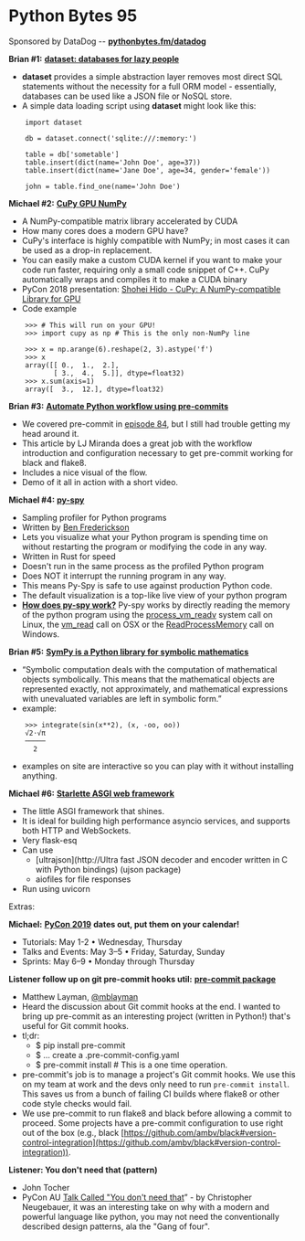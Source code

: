 # Python Bytes 95
Sponsored by DataDog -- [**pythonbytes.fm/datadog**](https://pythonbytes.fm/datadog)

**Brian #1:** [**dataset: databases for lazy people**](https://dataset.readthedocs.io/en/latest/)

- **dataset** provides a simple abstraction layer removes most direct SQL statements without the necessity for a full ORM model - essentially, databases can be used like a JSON file or NoSQL store.
- A simple data loading script using **dataset** might look like this:

```
    import dataset
    
    db = dataset.connect('sqlite:///:memory:')
    
    table = db['sometable']
    table.insert(dict(name='John Doe', age=37))
    table.insert(dict(name='Jane Doe', age=34, gender='female'))
    
    john = table.find_one(name='John Doe')
```

**Michael #2:** [**CuPy GPU NumPy**](https://cupy.chainer.org/)

- A NumPy-compatible matrix library accelerated by CUDA
- How many cores does a modern GPU have?
- CuPy's interface is highly compatible with NumPy; in most cases it can be used as a drop-in replacement.
- You can easily make a custom CUDA kernel if you want to make your code run faster, requiring only a small code snippet of C++. CuPy automatically wraps and compiles it to make a CUDA binary
- PyCon 2018 presentation: [Shohei Hido - CuPy: A NumPy-compatible Library for GPU](https://www.youtube.com/watch?v=MAz1xolSB68)
- Code  example

```
    >>> # This will run on your GPU!
    >>> import cupy as np # This is the only non-NumPy line
    
    >>> x = np.arange(6).reshape(2, 3).astype('f')
    >>> x
    array([[ 0.,  1.,  2.],
           [ 3.,  4.,  5.]], dtype=float32)
    >>> x.sum(axis=1)
    array([  3.,  12.], dtype=float32)           
```


**Brian #3:** [**Automate Python workflow using pre-commits**](https://ljvmiranda921.github.io/notebook/2018/06/21/precommits-using-black-and-flake8/)

- We covered pre-commit in [episode 84](https://pythonbytes.fm/84), but I still had trouble getting my head around it.
- This article by LJ Miranda does a great job with the workflow introduction and configuration necessary to get pre-commit working for black and flake8.
- Includes a nice visual of the flow.
- Demo of it all in action with a short video.

**Michael #4:** [**py-spy**](https://github.com/benfred/py-spy)

- Sampling profiler for Python programs 
- Written by [Ben Frederickson](https://twitter.com/benfrederickson)
- Lets you visualize what your Python program is spending time on without restarting the program or modifying the code in any way.
- Written in Rust for speed
- Doesn't run in the same process as the profiled Python program
- Does NOT it interrupt the running program in any way.
- This means Py-Spy is safe to use against production Python code.
- The default visualization is a top-like live view of your python program
- [**How does py-spy work?**](https://github.com/benfred/py-spy#how-does-py-spy-work) Py-spy works by directly reading the memory of the python program using the [process_vm_readv](http://man7.org/linux/man-pages/man2/process_vm_readv.2.html) system call on Linux, the [vm_read](https://developer.apple.com/documentation/kernel/1585350-vm_read?language=objc) call on OSX or the [ReadProcessMemory](https://msdn.microsoft.com/en-us/library/windows/desktop/ms680553(v=vs.85).aspx) call on Windows.

**Brian #5:** [**SymPy is a Python library for symbolic mathematics**](https://docs.sympy.org/latest/tutorial/intro.html)

- “Symbolic computation deals with the computation of mathematical objects symbolically. This means that the mathematical objects are represented exactly, not approximately, and mathematical expressions with unevaluated variables are left in symbolic form.”
- example:

```
    >>> integrate(sin(x**2), (x, -oo, oo))
    √2⋅√π
    ─────
      2
```

- examples on site are interactive so you can play with it without installing anything.

**Michael #6:** [**Starlette ASGI web framework**](https://www.starlette.io/)

- The little ASGI framework that shines.
- It is ideal for building high performance asyncio services, and supports both HTTP and WebSockets.
- Very flask-esq
- Can use 
	- [ultrajson](http://Ultra fast JSON decoder and encoder written in C with Python bindings) (ujson package)
	- aiofiles for file responses
- Run using uvicorn

Extras:

**Michael:** [**PyCon 2019**](https://us.pycon.org/2019/) **dates out, put them on your calendar!**

- Tutorials: May 1-2 • Wednesday, Thursday
- Talks and Events: May 3–5 • Friday, Saturday, Sunday
- Sprints: May 6–9 • Monday through Thursday

**Listener follow up on git pre-commit hooks util:** [**pre-commit package**](https://pre-commit.com/)

- Matthew Layman, [@mblayman](https://twitter.com/mblayman)
- Heard the discussion about Git commit hooks at the end. I wanted to bring up pre-commit as an interesting project (written in Python!) that's useful for Git commit hooks.
- tl;dr:
	- $ pip install pre-commit
	- $ ... create a .pre-commit-config.yaml
	- $ pre-commit install  # This is a one time operation.
- pre-commit's job is to manage a project's Git commit hooks. We use this on my team at work and the devs only need to run `pre-commit install`. This saves us from a bunch of failing CI builds where flake8 or other code style checks would fail.
- We use pre-commit to run flake8 and black before allowing a commit to proceed. Some projects have a pre-commit configuration to use right out of the box (e.g., black [https://github.com/ambv/black#version-control-integration](https://github.com/ambv/black#version-control-integration)).

**Listener: You don't need that (pattern)**

- John Tocher
- PyCon AU [Talk Called "You don't need that](https://2018.pycon-au.org/talks/45184-you-dont-need-that/)” - by Christopher Neugebauer,  it was an interesting take on why with a modern and powerful language like python, you may not need the conventionally described design patterns, ala the "Gang of four".

